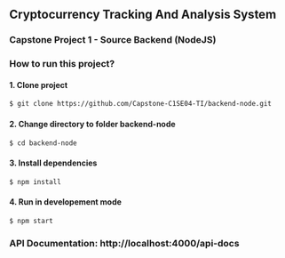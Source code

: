 ## Cryptocurrency Tracking And Analysis System

### Capstone Project 1 - Source Backend (NodeJS)

### How to run this project?

#### 1. Clone project

```bash
$ git clone https://github.com/Capstone-C1SE04-TI/backend-node.git
```

#### 2. Change directory to folder backend-node

```bash
$ cd backend-node
```

#### 3. Install dependencies

```bash
$ npm install
```

#### 4. Run in developement mode

```bash
$ npm start
```

### API Documentation: http://localhost:4000/api-docs
